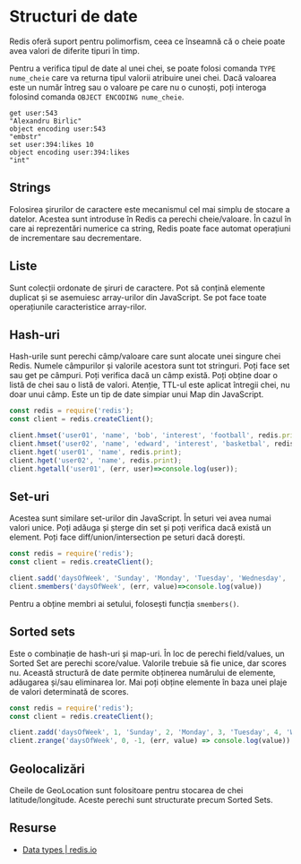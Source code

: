 # Structuri de date

Redis oferă suport pentru polimorfism, ceea ce înseamnă că o cheie poate avea valori de diferite tipuri în timp.

Pentru a verifica tipul de date al unei chei, se poate folosi comanda `TYPE nume_cheie` care va returna tipul valorii atribuire unei chei. Dacă valoarea este un număr întreg sau o valoare pe care nu o cunoști, poți interoga folosind comanda `OBJECT ENCODING nume_cheie`.

```text
get user:543
"Alexandru Birlic"
object encoding user:543
"embstr"
set user:394:likes 10
object encoding user:394:likes
"int"
```

## Strings

Folosirea șirurilor de caractere este mecanismul cel mai simplu de stocare a datelor. Acestea sunt introduse în Redis ca perechi cheie/valoare. În cazul în care ai reprezentări numerice ca string, Redis poate face automat operațiuni de incrementare sau decrementare.

## Liste

Sunt colecții ordonate de șiruri de caractere. Pot să conțină elemente duplicat și se asemuiesc array-urilor din JavaScript. Se pot face toate operațiunile caracteristice array-rilor.

## Hash-uri

Hash-urile sunt perechi câmp/valoare care sunt alocate unei singure chei Redis. Numele câmpurilor și valorile acestora sunt tot stringuri. Poți face set sau get pe câmpuri. Poți verifica dacă un câmp există. Poți obține doar o listă de chei sau o listă de valori.
Atenție, TTL-ul este aplicat întregii chei, nu doar unui câmp. Este un tip de date simpiar unui Map din JavaScript.

```javascript
const redis = require('redis');
const client = redis.createClient();

client.hmset('user01', 'name', 'bob', 'interest', 'football', redis.print);
client.hmset('user02', 'name', 'edward', 'interest', 'basketbal', redis.print);
client.hget('user01', 'name', redis.print);
client.hget('user02', 'name', redis.print);
client.hgetall('user01', (err, user)=>console.log(user));
```

## Set-uri

Acestea sunt similare set-urilor din JavaScript. În seturi vei avea numai valori unice. Poți adăuga și șterge din set și poți verifica dacă există un element. Poți face diff/union/intersection pe seturi dacă dorești.

```javascript
const redis = require('redis');
const client = redis.createClient();

client.sadd('daysOfWeek', 'Sunday', 'Monday', 'Tuesday', 'Wednesday', 'Thursday');
client.smembers('daysOfWeek', (err, value)=>console.log(value))
```

Pentru a obține membri ai setului, folosești funcția `smembers()`.

## Sorted sets

Este o combinație de hash-uri și map-uri. În loc de perechi field/values, un Sorted Set are perechi score/value. Valorile trebuie să fie unice, dar scores nu.
Această structură de date permite obținerea numărului de elemente, adăugarea și/sau eliminarea lor. Mai poți obține elemente în baza unei plaje de valori determinată de scores.

```javascript
const redis = require('redis');
const client = redis.createClient();

client.zadd('daysOfWeek', 1, 'Sunday', 2, 'Monday', 3, 'Tuesday', 4, 'Wednesday', 5, 'Thursday');
client.zrange('daysOfWeek', 0, -1, (err, value) => console.log(value))
```

## Geolocalizări

Cheile de GeoLocation sunt folositoare pentru stocarea de chei latitude/longitude. Aceste perechi sunt structurate precum Sorted Sets.

## Resurse

- [Data types | redis.io](https://redis.io/topics/data-types)
